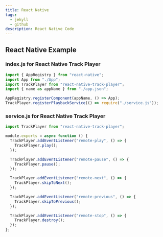 ```yaml
---
title: React Native
tags:
  - jekyll
  - github
description: React Native Code
---
```


## React Native Example

### index.js for React Native Track Player

```javascript
import { AppRegistry } from "react-native";
import App from "./App";
import TrackPlayer from "react-native-track-player";
import { name as appName } from "./app.json";

AppRegistry.registerComponent(appName, () => App);
TrackPlayer.registerPlaybackService(() => require("./service.js"));
```

### service.js for React Native Track Player

```javascript
import TrackPlayer from "react-native-track-player";

module.exports = async function () {
  TrackPlayer.addEventListener("remote-play", () => {
    TrackPlayer.play();
  });

  TrackPlayer.addEventListener("remote-pause", () => {
    TrackPlayer.pause();
  });

  TrackPlayer.addEventListener("remote-next", () => {
    TrackPlayer.skipToNext();
  });

  TrackPlayer.addEventListener("remote-previous", () => {
    TrackPlayer.skipToPrevious();
  });

  TrackPlayer.addEventListener("remote-stop", () => {
    TrackPlayer.destroy();
  });
};
```
